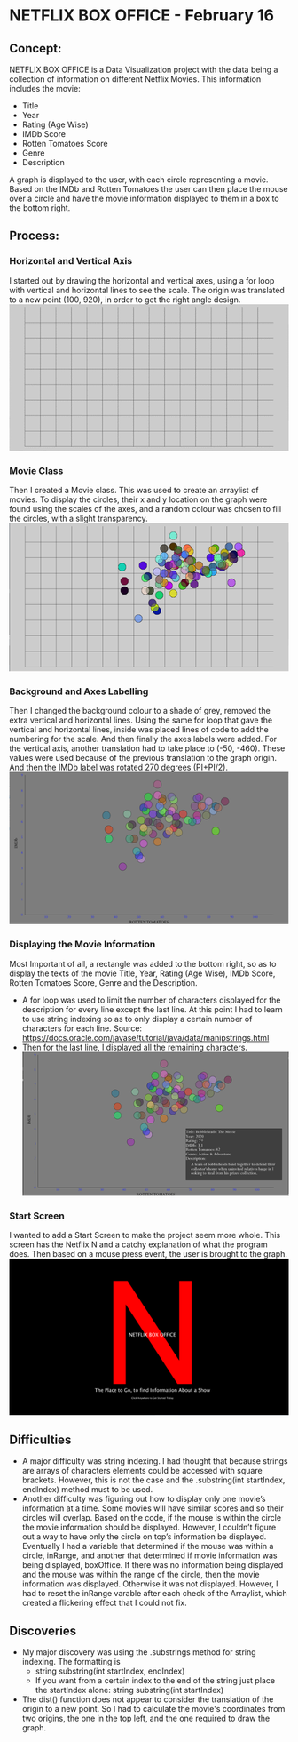 # NETFLIX BOX OFFICE - February 16
## Concept: 
NETFLIX BOX OFFICE is a Data Visualization project with the data being a collection of information on different Netflix Movies. This information includes the movie:
- Title
- Year
- Rating (Age Wise)
- IMDb Score
- Rotten Tomatoes Score
- Genre
- Description

A graph is displayed to the user, with each circle representing a movie. Based on the IMDb and Rotten Tomatoes the user can then place the mouse over a circle and 
have the movie information displayed to them in a box to the bottom right. 

## Process:

### Horizontal and Vertical Axis 
I started out by drawing the horizontal and vertical axes, using a for loop with vertical and horizontal lines to see the scale. 
The origin was translated to a new point (100, 920), in order to get the right angle design.
![](images/axes.png)

### Movie Class
Then I created a Movie class. This was used to create an arraylist of movies. To display the circles, their x and y location on the graph were found using the scales of the axes,
and a random colour was chosen to fill the circles, with a slight transparency. 
![](images/movieClass.png)

### Background and Axes Labelling
Then I changed the background colour to a shade of grey, removed the extra vertical and horizontal lines. Using the same for loop that gave the vertical and horizontal lines, 
inside was placed lines of code to add the numbering for the scale. And then finally the axes labels were added. For the vertical axis, another translation had to take place 
to (-50, -460). These values were used because of the previous translation to the graph origin. And then the IMDb label was rotated 270 degrees (PI+PI/2). 
![](images/background.png)

### Displaying the Movie Information
Most Important of all, a rectangle was added to the bottom right, so as to display the texts of the movie Title, Year, Rating (Age Wise), IMDb Score, 
Rotten Tomatoes Score, Genre and the Description.
- A for loop was used to limit the number of characters displayed for the description for every line except the last line. 
At this point I had to learn to use string indexing so as to only display a certain number of characters for each line. 
Source: https://docs.oracle.com/javase/tutorial/java/data/manipstrings.html
- Then for the last line, I displayed all the remaining characters.
![](images/movieInfo.png)

### Start Screen
I wanted to add a Start Screen to make the project seem more whole. This screen has the Netflix N and a catchy explanation of what the program does. 
Then based on a mouse press event, the user is brought to the graph. 
![](images/coverScreen.png)

## Difficulties
- A major difficulty was string indexing. I had thought that because strings are arrays of characters elements could be accessed with square brackets. 
However, this is not the case and the .substring(int startIndex, endIndex) method must to be used.
- Another difficulty was figuring out how to display only one movie’s information at a time. Some movies will have similar scores and so their circles will overlap. 
Based on the code, if the mouse is within the circle the movie information should be displayed. However, I couldn’t figure out a way to have only the circle on 
top’s information be displayed. Eventually I had a variable that determined if the mouse was within a circle, inRange, and another that determined if movie information was being displayed, boxOffice. If there was no information being displayed and the mouse was within the range of the circle, then the movie information was displayed. Otherwise it was not displayed. However, I had to reset the inRange varable after each check of the Arraylist, which created a flickering effect that I could not fix.


## Discoveries
- My major discovery was using the .substrings method for string indexing. The formatting is
  - string substring(int startIndex, endIndex)
  - If you want from a certain index to the end of the string just place the startIndex alone: string substring(int startIndex) 
 - The dist() function does not appear to consider the translation of the origin to a new point. So I had to calculate the movie's coordinates from two origins, the one in the top left, and the one required to draw the graph.



